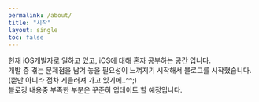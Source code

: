 ```yaml
---
permalink: /about/
title: "시작"
layout: single
toc: false
---
```


현재 iOS개발자로 일하고 있고, iOS에 대해 혼자 공부하는 공간 입니다.  
개발 중 겪는 문제점을 남겨 놓을 필요성이 느껴지기 시작해서 블로그를 시작했습니다.(뿐만 아니라 점차 게을러져 가고 있기에..^^;)  
블로깅 내용중 부족한 부분은 꾸준히 업데이트 할 예정입니다.
